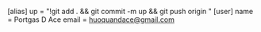 [alias]
	up = "!git add . && git commit -m up && git push origin "
[user]
	name = Portgas D Ace
	email = huoquandace@gmail.com
